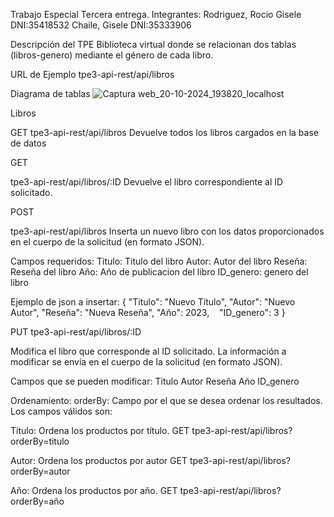 Trabajo Especial Tercera entrega.
Integrantes:
Rodriguez, Rocio Gisele DNI:35418532
Chaile, Gisele DNI:35333906


Descripción del TPE
Biblioteca virtual donde se relacionan dos tablas (libros-genero) mediante el género de cada libro.

URL de Ejemplo
tpe3-api-rest/api/libros



Diagrama de tablas 
![Captura web_20-10-2024_193820_localhost](https://github.com/user-attachments/assets/0aafb821-8f59-4bb9-97d6-47098f9dc0fc)

Libros

GET 
tpe3-api-rest/api/libros
Devuelve todos los libros cargados en la base de datos

GET 

tpe3-api-rest/api/libros/:ID
Devuelve el libro correspondiente al ID solicitado.

POST

tpe3-api-rest/api/libros
Inserta un nuevo libro con los datos proporcionados en el cuerpo de la solicitud (en formato JSON).


Campos requeridos:
  Titulo: Titulo del libro
  Autor: Autor del libro
  Reseña: Reseña del libro
  Año: Año de publicacion del libro
  ID_genero: genero del libro
  

Ejemplo de json a insertar:
      {
        "Titulo": "Nuevo Título",
        "Autor": "Nuevo Autor",
        "Reseña": "Nueva Reseña",
        "Año": 2023,
        "ID_genero": 3
      }

PUT tpe3-api-rest/api/libros/:ID

Modifica el libro que corresponde al ID solicitado. La información a modificar se envía en el cuerpo de la solicitud (en formato JSON).

Campos que se pueden modificar:
  Titulo
  Autor
  Reseña
  Año
  ID_genero

Ordenamiento:
orderBy: Campo por el que se desea ordenar los resultados. Los campos válidos son:

Titulo: Ordena los productos por título.
GET tpe3-api-rest/api/libros?orderBy=titulo

Autor: Ordena los productos por autor
GET tpe3-api-rest/api/libros?orderBy=autor

Año: Ordena los productos por año.
GET tpe3-api-rest/api/libros?orderBy=año





